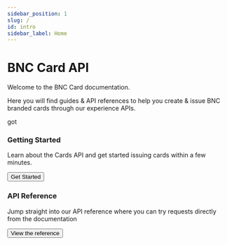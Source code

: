 ```yaml
---
sidebar_position: 1
slug: /
id: intro
sidebar_label: Home
---
```


# BNC Card API
<p class="hero-p">Welcome to the BNC Card documentation.</p>
Here you will find guides & API references to help you create & issue BNC branded cards through our experience APIs.

got <div class="container">
  <div class="card-demo row">
    <div class="card col">
      <div class="card__header">
        <h3>Getting Started</h3>
      </div>
      <div class="card__body">
        <p>
          Learn about the Cards API and get started issuing cards within a few minutes.
        </p>
      </div>
      <div class="card__footer">
        <button class="button button--secondary button--block">Get Started</button>
      </div>
    </div>
    <div class="card col">
      <div class="card__header">
        <h3>API Reference</h3>
      </div>
      <div class="card__body">
        <p>
          Jump straight into our API reference where you can try requests directly from the documentation
        </p>
      </div>
      <div class="card__footer">
        <button class="button button--secondary button--block">View the reference</button>
      </div>
    </div>
  </div>
</div>